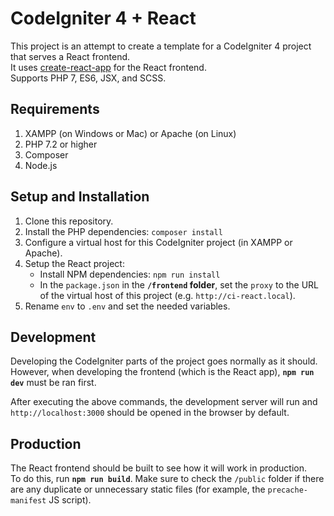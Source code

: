 # CodeIgniter 4 + React
This project is an attempt to create a template for a CodeIgniter 4 project that serves a React frontend.  
It uses [create-react-app](https://create-react-app.dev) for the React frontend.  
Supports PHP 7, ES6, JSX, and SCSS.

## Requirements
1. XAMPP (on Windows or Mac) or Apache (on Linux)
2. PHP 7.2 or higher
3. Composer
4. Node.js

## Setup and Installation
1. Clone this repository.
2. Install the PHP dependencies: `composer install`
3. Configure a virtual host for this CodeIgniter project (in XAMPP or Apache).
4. Setup the React project:
	- Install NPM dependencies: `npm run install`
	- In the `package.json` in the **`/frontend` folder**, set the `proxy` to the URL of the virtual host of this project (e.g. `http://ci-react.local`).
5. Rename `env` to `.env` and set the needed variables.

## Development
Developing the CodeIgniter parts of the project goes normally as it should.  
However, when developing the frontend (which is the React app), **`npm run dev`** must be ran first.

After executing the above commands, the development server will run and `http://localhost:3000` should be opened in the browser by default.

## Production
The React frontend should be built to see how it will work in production.  
To do this, run **`npm run build`**.
Make sure to check the `/public` folder if there are any duplicate or unnecessary static files (for example, the `precache-manifest` JS script).
